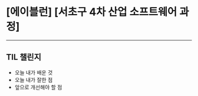 <h1> [에이블런] [서초구 4차 산업 소프트웨어 과정] </h1>
<hr>

<h2> TIL 챌린지 </h2>

- 오늘 내가 배운 것
- 오늘 내가 잘한 점
- 앞으로 개선해야 할 점
